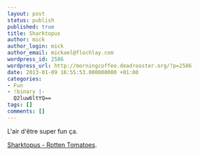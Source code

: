 ```yaml
---
layout: post
status: publish
published: true
title: Sharktopus
author: mick
author_login: mick
author_email: mickael@flochlay.com
wordpress_id: 2586
wordpress_url: http://morningcoffee.deadrooster.org/?p=2586
date: 2013-01-09 16:55:53.000000000 +01:00
categories:
- Fun
- !binary |-
  Q2luw6ltYQ==
tags: []
comments: []
---
```

L'air d'être super fun ça.

<a href="http://www.rottentomatoes.com/m/sharktopus/">Sharktopus - Rotten Tomatoes</a>.
